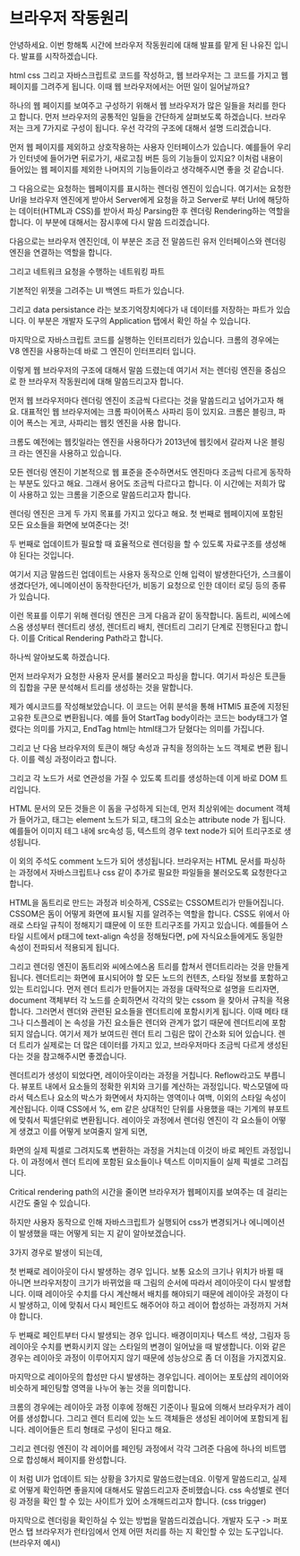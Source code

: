 # 브라우저 작동원리

안녕하세요. 
이번 항해톡 시간에 브라우저 작동원리에 대해 
발표를 맡게 된 나유진 입니다.
발표를 시작하겠습니다.



html css 그리고 자바스크립트로 코드를 작성하고,
웹 브라우저는 그 코드를 가지고 웹 페이지를 그려주게 됩니다.
이때 웹 브라우저에서는 어떤 일이 일어날까요?



하나의 웹 페이지를 보여주고 구성하기 위해서
웹 브라우저가 많은 일들을 처리를 한다고 합니다. 
먼저 브라우저의 공통적인 일들을 간단하게 살펴보도록 하겠습니다. 브라우저는 크게 7가지로 구성이 됩니다.
우선 각각의 구조에 대해서 설명 드리겠습니다.



먼저 웹 페이지를 제외하고 상호작용하는 사용자 인터페이스가 있습니다.
예를들어 우리가 인터넷에 들어가면 뒤로가기, 새로고침 버튼 등의 기능들이 있지요? 이처럼 내용이 들어있는 웹 페이지를 제외한 나머지의 기능들이라고 생각해주시면 좋을 것 같습니다. 



그 다음으로는 요청하는 웹페이지를 표시하는 렌더링 엔진이 있습니다. 
여기서는 요청한 Url을 브라우저 엔진에게 받아서 Server에게 요청을 하고 Server로 부터 Url에 해당하는 데이터(HTML과 CSS)를 받아서 파싱 Parsing한 후 렌더링 Rendering하는 역할을 합니다. 이 부분에 대해서는 잠시후에 다시 말씀 드리겠습니다. 



다음으로는 브라우저 엔진인데, 이 부분은 조금 전 말씀드린 유저 인터페이스와 렌더링 엔진을 연결하는 역할을 합니다. 



그리고 네트워크 요청을 수행하는 네트워킹 파트



기본적인 위젯을 그려주는 UI 백엔드 파트가 있습니다.



그리고 data persistance 라는 보조기억장치에다가 내 데이터를 저장하는 파트가 있습니다. 
이 부분은 개발자 도구의 Application 탭에서 확인 하실 수 있습니다.



마지막으로 자바스크립트 코드를 실행하는 인터프리터가 있습니다. 
크롬의 경우에는 V8 엔진을 사용하는데 바로 그 엔진이 인터프리터 입니다. 



이렇게 웹 브라우저의 구조에 대해서 말씀 드렸는데 여기서 저는 렌더링 엔진을 중심으로 한 브라우저 작동원리에 대해 말씀드리고자 합니다. 



먼저 웹 브라우저마다 렌더링 엔진이 조금씩 다르다는 것을 말씀드리고 넘어가고자 해요. 
대표적인 웹 브라우저에는 크롬 파이어폭스 사파리 등이 있지요.
크롬은 블링크,
파이어 폭스는 게코,
사파리는 웹킷 엔진을 사용 합니다.

크롬도 예전에는 웹킷일라는 엔진을 사용하다가 
2013년에 웹킷에서 갈라져 나온 블링크 라는 엔진을 사용하고 있습니다.

모든 렌더링 엔진이 기본적으로 웹 표준을 준수하면서도
엔진마다 조금씩 다르게 동작하는 부분도 있다고 해요.
그래서 용어도 조금씩 다르다고 합니다. 
이 시간에는 저희가 많이 사용하고 있는 크롬을 기준으로 말씀드리고자 합니다. 



렌더링 엔진은 크게 두 가지 목표를 가지고 있다고 해요.
첫 번째로 웹페이지에 포함된 모든 요소들을 
화면에 보여준다는 것!

두 번째로 업데이트가 필요할 때 
효율적으로 렌더링을 할 수 있도록 
자료구조를 생성해야 된다는 것입니다.

여기서 지금 말씀드린 업데이트는 사용자 동작으로 인해
입력이 발생한다던가, 스크롤이 생겼다던가, 
에니메이션이 동작한다던가, 
비동기 요청으로 인한 데이터 로딩 등의 종류가 있습니다. 



이런 목표를 이루기 위해 렌더링 엔진은 크게 다음과 같이 동작합니다. 
돔트리, 씨에스에스옴 생성부터 
렌더트리 생성, 렌더트리 배치, 렌더트리 그리기 단계로 진행된다고 합니다.
이를 Critical Rendering Path라고 합니다. 

하나씩 알아보도록 하겠습니다. 



먼저 브라우저가 요청한 사용자 문서를 불러오고 파싱을 합니다. 
여기서 파싱은 토큰들의 집합을 구문 분석해서 
트리를 생성하는 것을 말합니다. 

제가 예시코드를 작성해보았습니다. 
이 코드는 어휘 분석을 통해 HTMl5 표준에 지정된 고유한 토큰으로 변환됩니다. 
예를 들어 StartTag body이라는 코드는 body태그가 열렸다는 의미를 가지고,
EndTag html는 html태그가 닫혔다는 의미를 가집니다. 



그리고 난 다음 브라우저의 토큰이 
해당 속성과 규칙을 정의하는 노드 객체로 변환 됩니다. 
이를 렉싱 과정이라고 합니다. 

그리고 각 노드가 서로 연관성을 가질 수 있도록 
트리를 생성하는데
이게 바로 DOM 트리입니다. 

HTML 문서의 모든 것들은 이 돔을 구성하게 되는데, 
먼저 최상위에는 document 객체가 들어가고, 
태그는 element 노드가 되고, 
태그의 요소는 attribute node 가 됩니다.
예를들어 이미지 테그 내에 src속성 등, 
텍스트의 경우 text node가 되어 트리구조로 생성됩니다.

이 외의 주석도 comment 노드가 되어 생성됩니다.
브라우저는 HTML 문서를 파싱하는 과정에서 자바스크립트나 css 같이 추가로 필요한 파일들을 불러오도록 요청한다고 합니다. 



HTML을 돔트리로 만드는 과정과 비슷하게, CSS로는 CSSOM트리가 만들어집니다. 
CSSOM은 돔이 어떻게 화면에 표시될 지를 알려주는 역할을 합니다.
CSS도 위에서 아래로 스타일 규칙이 정해지기 떄문에 이 또한 트리구조를 가지고 있습니다. 
예를들어 스타일 시트에서  p태그에 text-align 속성을 정해뒀다면, p에 자식요소들에게도 동일한 속성이 전파되서 적용되게 됩니다. 



그리고 렌더링 엔진이 돔트리와 씨에스에스옴 트리를 합쳐서 렌더트리라는 것을 만들게 됩니다. 
렌더트리는 화면에 표시되어야 할 모든 노드의 컨텐츠, 스타일 정보를 포함하고 있는 트리입니다. 
먼저 렌더 트리가 만들어지는 과정을 대략적으로 설명을 드리자면, document 객체부터 각 노드를 순회하면서 각각의 맞는 cssom 을 찾아서 규칙을 적용합니다.
그러면서 렌더와 관련된 요소들을 렌더트리에 포함시키게 됩니다. 
이때 메타 태그나 디스플레이 논 속성을 가진 요소들은 렌더와 관계가 없기 때문에 렌더트리에 포함되지 않습니다.
여기서 제가 보여드린 렌더 트리 그림은 많이 간소화 되어 있습니다. 렌더 트리가 실제로는 더 많은 데이터를 가지고 있고, 브라우저마다 조금씩 다르게 생성된다는 것을 참고해주시면 좋겠습니다. 



렌더트리가 생성이 되었다면, 레이아웃이라는 과정을 거칩니다.
Reflow라고도 부릅니다. 
뷰포트 내에서 요소들의 정확한 위치와 크기를 계산하는 과정입니다. 
박스모델에 따라서 텍스트나 요소의 박스가 
화면에서 차지하는 영역이나 여백, 이외의 스타일 속성이 계산됩니다. 
이때 CSS에서 %, em 같은 상대적인 단위를 사용했을 때는 기계의 뷰포트에 맞춰서 픽셀단위로 변환됩니다.
레이아웃 과정에서 렌더링 엔진이 각 요소들이 어떻게 생겼고 이를 어떻게 보여줄지 알게 되면,



화면의 실제 픽셀로 그려지도록 변환하는 과정을 거치는데 이것이 바로 페인트 과정입니다. 이 과정에서 렌더 트리에 포함된 요소들이나 텍스트 이미지들이 실제 픽셀로 그려집니다.



Critical rendering path의 시간을 줄이면 브라우저가 웹페이지를 보여주는 데 걸리는 시간도 줄일 수 있습니다. 

하지만 사용자 동작으로 인해 자바스크립트가 실행되어 css가 변경되거나 에니메이션이 발생했을 때는 어떻게 되는 지 같이 알아보겠습니다. 



3가지 경우로 발생이 되는데, 

첫 번째로 레이아웃이 다시 발생하는 경우 입니다.
보통 요소의 크기나 위치가 바뀔 때 아니면 브라우저창이 크기가 바뀌었을 때 그림의 순서에 따라서 레이아웃이 다시 발생합니다. 
이때 레이아웃 수치를 다시 계산해서 배치를 해야되기 때문에 레이아웃 과정이 다시 발생하고, 
이에 맞춰서 다시 페인트도 해주어야 하고 
레이어 합성하는 과정까지 거쳐야 합니다. 



두 번째로 페인트부터 다시 발생되는 경우 입니다.
배경이미지나 텍스트 색상, 그림자 등 레이아웃 수치를 변화시키지 않는 스타일의 변경이 일어났을 때 발생합니다. 
이와 같은 경우는 레이아웃 과정이 이루어지지 않기 때문에 성능상으로 좀 더 이점을 가지겠지요.



마지막으로 레이아웃의 합성만 다시 발생하는 경우입니다. 
레이어는 포토샵의 레이어와 비슷하게 페인팅할 영역을 나누어 놓는 것을 의미합니다. 

크롬의 경우에는 레이아웃 과정 이후에 정해진 기준이나 필요에 의해서 브라우저가 레이어를 생성합니다. 
그리고 렌더 트리에 있는 노드 객체들은 생성된 레이어에 포함되게 됩니다. 레이어들은 트리 형태로 구성이 된다고 해요. 

그리고 렌더링 엔진이 각 레이어를 페인팅 과정에서 각각 그려준 다음에 하나의 비트맵으로 합성해서 페이지를 완성합니다. 


이 처럼 UI가 업데이트 되는 상황을 3가지로 말씀드렸는데요.
이렇게 말씀드리고, 실제로 어떻게 확인하면 좋을지에 대해서도 말씀드리고자 준비했습니다.
css 속성별로 렌더링 과정을 확인 할 수 있는 사이트가 있어 소개해드리고자 합니다.
(css trigger)



마지막으로 렌더링을 확인하실 수 있는 방법을 말씀드리겠습니다. 
개발자 도구 -> 퍼포먼스 탭
브라우저가 런타임에서 언제 어떤 처리를 하는 지 확인할 수 있는 도구입니다. 
(브라우저 예시)






